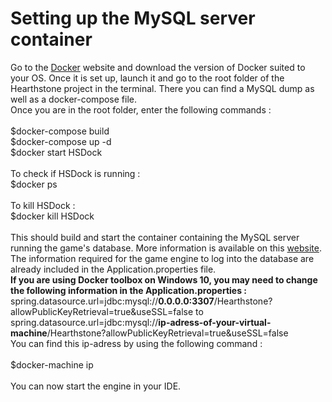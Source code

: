 # Setting up the MySQL server container
Go to the [Docker](https://www.docker.com/get-started) website and download the version of Docker suited to your OS.
Once it is set up, launch it and go to the root folder of the Hearthstone project in the terminal.
There you can find a MySQL dump as well as a docker-compose file. </br>
Once you are in the root folder, enter the following commands : </br>
</br>
$docker-compose build </br> 
$docker-compose up -d </br>
$docker start HSDock </br>
</br>
To check if HSDock is running : </br>
$docker ps </br>
</br>
To kill HSDock : </br>
$docker kill HSDock </br>
</br>
This should build and start the container containing the MySQL server running the game's database. More information is available on this [website](https://runbook.readthedocs.io/en/latest/install_docker_compose/).
The information required for the game engine to log into the database are already included in the Application.properties file. </br>
<strong>If you are using Docker toolbox on Windows 10, you may need to change the following information in the Application.properties : </strong> </br>
spring.datasource.url=jdbc:mysql://<strong>0.0.0.0:3307</strong>/Hearthstone?allowPublicKeyRetrieval=true&useSSL=false to</br>
spring.datasource.url=jdbc:mysql://<strong>ip-adress-of-your-virtual-machine</strong>/Hearthstone?allowPublicKeyRetrieval=true&useSSL=false </br>
You can find this ip-adress by using the following command : </br>
</br>
$docker-machine ip </br>
</br>
You can now start the engine in your IDE.
